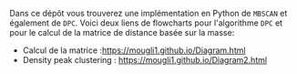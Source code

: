 Dans ce dépôt vous trouverez une implémentation en Python de `MBSCAN` et également de `DPC`.
Voici deux liens de flowcharts pour l'algorithme `DPC` et pour le calcul de la matrice de distance basée sur la masse: 
- Calcul de la matrice :https://mougli1.github.io/Diagram.html
- Density peak clustering : https://mougli1.github.io/Diagram2.html
